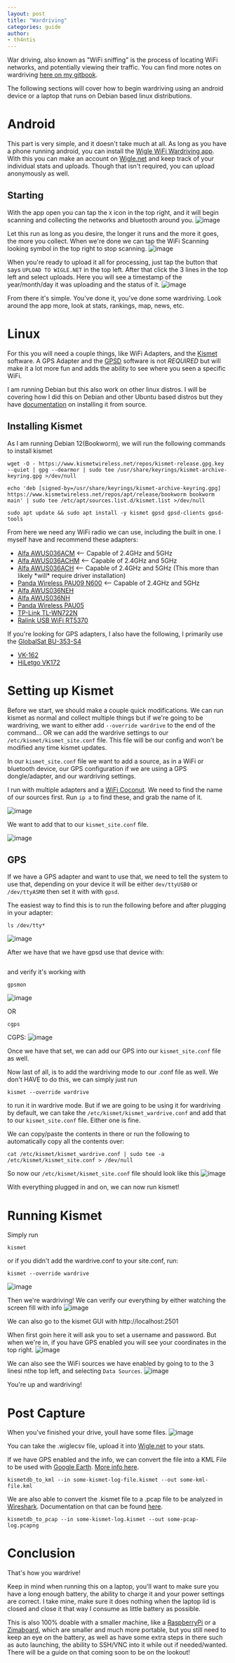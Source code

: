 ```yaml
---
layout: post
title: "Wardriving"
categories: guide
author:
- th4ntis
---
```


War driving, also known as "WiFi sniffing" is the process of locating WiFi networks, and potentially viewing their traffic. You can find more notes on wardriving [here on my gitbook](https://cybersec.th4ntis.com/networking/wireless/wardriving-wifi-sniffing).


The following sections will cover how to begin wardriving using an android device or a laptop that runs on Debian based linux distributions.
# Android
This part is very simple, and it doesn't take much at all. As long as you have a phone running android, you can install the [Wigle WiFi Wardriving app](https://play.google.com/store/apps/details?id=net.wigle.wigleandroid). With this you can make an account on [Wigle.net](https://wigle.net/) and keep track of your individual stats and uploads. Though that isn't required, you can upload anonymously as well.

## Starting
With the app open you can tap the `X` icon in the top right, and it will begin scanning and collecting the networks and bluetooth around you.
![image](https://github.com/Th4ntis/th4ntis.github.io/assets/53808039/d760f6fc-f4b6-4a90-949d-9bd82124b76b)

Let this run as long as you desire, the longer it runs and the more it goes, the more you collect. When we're done we can tap the WiFi Scanning looking symbol in the top right to stop scanning.
![image](https://github.com/Th4ntis/th4ntis.github.io/assets/53808039/a4458d9d-9c0f-4d18-a6c8-23979192b8ef)

When you're ready to upload it all for processing, just tap the button that says `UPLOAD TO WIGLE.NET` in the top left. After that click the 3 lines in the top left and select uploads.
Here you will see a timestamp of the year/month/day it was uploading and the status of it.
![image](https://github.com/Th4ntis/th4ntis.github.io/assets/53808039/d42384bd-a1f7-472e-b23a-7b61034714a4)

From there it's simple. You've done it, you've done some wardriving. Look around the app more, look at stats, rankings, map, news, etc.

# Linux
For this you will need a couple things, like WiFi Adapters, and the [Kismet](https://www.kismetwireless.net/) software. A GPS Adapter and the [GPSD](https://gpsd.io/) software is not *REQUIRED* but will make it a lot more fun and adds the ability to see where you seen a specific WiFi. 

I am running Debian but this also work on other linux distros. I will be covering how I did this on Debian and other Ubuntu based distros but they have [documentation](https://www.kismetwireless.net/docs/readme/installing/linux/#installing-from-source) on installing it from source.

## Installing Kismet
As I am running Debian 12(Bookworm), we will run the following commands to install kismet

```
wget -O - https://www.kismetwireless.net/repos/kismet-release.gpg.key --quiet | gpg --dearmor | sudo tee /usr/share/keyrings/kismet-archive-keyring.gpg >/dev/null

echo 'deb [signed-by=/usr/share/keyrings/kismet-archive-keyring.gpg] https://www.kismetwireless.net/repos/apt/release/bookworm bookworm main' | sudo tee /etc/apt/sources.list.d/kismet.list >/dev/null

sudo apt update && sudo apt install -y kismet gpsd gpsd-clients gpsd-tools
```

From here we need any WiFi radio we can use, including the built in one. I myself have and recommend these adapters:

* [Alfa AWUS036ACM](https://www.amazon.com/Alfa-AWUS036ACM-Long-Range-Dual-Band-Wireless/dp/B073X6RL9D) <-- Capable of 2.4GHz and 5GHz
* [Alfa AWUS036ACHM](https://www.amazon.com/gp/product/B08SJBV1N3/ref=ox\_sc\_act\_title\_1?smid=A20G3A026MV70R\&psc=1) <-- Capable of 2.4GHz and 5GHz
* [Alfa AWUS036ACH](https://www.amazon.com/dp/B08SJC78FH?ref\_=cm\_sw\_r\_cp\_ud\_dp\_PSZZG6J9X0XH40GXB685) <-- Capable of 2.4GHz and 5GHz (This more than likely \*will\* require driver installation)
* [Panda Wireless PAU09 N600](https://www.amazon.com/Panda-Wireless-PAU09-Adapter-Antennas/dp/B01LY35HGO) <-- Capable of 2.4GHz and 5GHz
* [Alfa AWUS036NEH](https://www.amazon.com/AWUS036NEH-Range-WIRELESS-802-11b-USBAdapter/dp/B0035OCVO6)
* [Alfa AWUS036NH](https://www.amazon.com/Alfa-AWUS036NH-802-11g-Wireless-Long-Range/dp/B003YIFHJY)
* [Panda Wireless PAU05](https://www.amazon.com/Panda-300Mbps-Wireless-USB-Adapter/dp/B00EQT0YK2)
* [TP-Link TL-WN722N](https://www.amazon.com/TP-Link-TL-WN722N-Wireless-network-Adapter/dp/B002SZEOLG)
* [Ralink USB WiFi RT5370](https://www.amazon.com/Ralink-RT5370-Raspberry-Adapter-Function/dp/B019XUDHFC)

If you're looking for GPS adapters, I also have the following, I primarily use the [GlobalSat BU-353-S4](https://www.amazon.com/GlobalSat-BU-353-S4-Receiver-Black-Improved-New/dp/B098L799NH/ref=sr_1_1?crid=2WAQ665IR5UV1\&keywords=GlobalSat+BU-353-S4\&qid=1660969339\&s=electronics\&sprefix=globalsat+bu-353-s4+%2Celectronics%2C148\&sr=1-1)
* [VK-162](https://www.amazon.com/dp/B01EROIUEW?ref=ppx_pop_mob_ap_share)
* [HiLetgo VK172](https://www.amazon.com/dp/B01MTU9KTF?ref=ppx_pop_mob_ap_share)

# Setting up Kismet
Before we start, we should make a couple quick modifications. We can run kismet as normal and collect multiple things but if we're going to be wardriving, we want to either add `--override wardrive` to the end of the command... OR we can add the wardrive settings to our `/etc/kismet/kismet_site.conf` file. This file will be our config and won't be modified any time kismet updates.

In our `kismet_site.conf` file we want to add a source, as in a WiFi or bluetooth device, our GPS configuration if we are using a GPS dongle/adapter, and our wardriving settings.

I run with multiple adapters and a [WiFi Coconut](https://shop.hak5.org/products/wifi-coconut). We need to find the name of our sources first. Run `ip a` to find these, and grab the name of it.

![image](https://github.com/Th4ntis/th4ntis.github.io/assets/53808039/c642311e-a694-4102-9dcb-c6c121b1e475)

We want to add that to our `kismet_site.conf` file.

![image](https://github.com/Th4ntis/th4ntis.github.io/assets/53808039/574c5734-f099-4902-8521-4cbba0aad9b1)

## GPS
If we have a GPS adapter and want to use that, we need to tell the system to use that, depending on your device it will be either `dev/ttyUSB0` or `/dev/ttyASM0` then set it with with `gpsd`. 

The easiest way to find this is to run the following before and after plugging in your adapter:
```
ls /dev/tty*
```


![image](https://github.com/Th4ntis/th4ntis.github.io/assets/53808039/422e6ff2-2eef-48e5-8160-48b1582a4a58)

After we have that we have gpsd use that device with:
```gpsd /dev/ttyUSB0
```
and verify it's working with
```
gpsmon
```
![image](https://github.com/Th4ntis/th4ntis.github.io/assets/53808039/8dea8090-d307-40a9-a6c8-a3f62e778354)

OR
```
cgps
```
CGPS:
![image](https://github.com/Th4ntis/th4ntis.github.io/assets/53808039/d75350e2-09fb-4563-900c-5957a6572235)

Once we have that set, we can add our GPS into our `kismet_site.conf` file as well.

Now last of all, is to add the wardriving mode to our .conf file as well. We don't HAVE to do this, we can simply just run
```
kismet --override wardrive
```
to run it in wardrive mode. But if we are going to be using it for wardriving by default, we can take the `/etc/kismet/kismet_wardrive.conf` and add that to our `kismet_site.conf` file. Either one is fine.

We can copy/paste the contents in there or run the following to automatically copy all the contents over:
```
cat /etc/kismet/kismet_wardrive.conf | sudo tee -a /etc/kismet/kismet_site.conf > /dev/null
```


So now our `/etc/kismet/kismet_site.conf` file should look like this
![image](https://github.com/Th4ntis/th4ntis.github.io/assets/53808039/e4c101fd-d79f-4ace-9d40-58c14bbef138)

With everything plugged in and on, we can now run kismet!

# Running Kismet
Simply run
```
kismet
````

or if you didn't add the wardrive.conf to your site.conf, run:
```
kismet --override wardrive
``` 
![image](https://github.com/Th4ntis/th4ntis.github.io/assets/53808039/576d67cf-75f9-47a4-bbe2-4ee165ea32fb)

Then we're wardriving! We can verify our everything by either watching the screen fill with info
![image](https://github.com/Th4ntis/th4ntis.github.io/assets/53808039/1eb6445f-ffe5-484e-8c4e-059ca45827c7)

We can also go to the kismet GUI with http://localhost:2501

When first goin here it will ask you to set a username and password. But when we're in, if you have GPS enabled you will see your coordinates in the top right.
![image](https://github.com/Th4ntis/th4ntis.github.io/assets/53808039/58abbd2f-bba0-4305-94fa-9f7a80da4641)

We can also see the WiFi sources we have enabled by going to to the 3 linesi nthe top left, and selecting `Data Sources`.
![image](https://github.com/Th4ntis/th4ntis.github.io/assets/53808039/30742b6a-3ab9-4203-8280-ba80051c5b61)

You're up and wardriving!

# Post Capture
When you've finished your drive, youll have some files.
![image](https://github.com/Th4ntis/th4ntis.github.io/assets/53808039/973d96c2-eb44-42a4-ab03-4addd636c8a0)

You can take the .wiglecsv file, upload it into [Wigle.net](https://wigle.net/) to your stats.

If we have GPS enabled and the info, we can convert the file into a KML File to be used with [Google Earth](https://earth.google.com/web/). [More info here](https://www.kismetwireless.net/docs/readme/kml/).

```
kismetdb_to_kml --in some-kismet-log-file.kismet --out some-kml-file.kml
```

We are also able to convert the .kismet file to a .pcap file to be analyzed in [Wireshark](https://cybersec.th4ntis.com/networking/wireshark). Documentation on that can be found [here](https://www.kismetwireless.net/docs/readme/kismetdb_to_pcap/).

```
kismetdb_to_pcap --in some-kismet-log.kismet --out some-pcap-log.pcapng
```

# Conclusion
That's how you wardrive!

Keep in mind when running this on a laptop, you'll want to make sure you have a long enough battery, the ability to charge it and your power settings are correct. I take mine, make sure it does nothing when the laptop lid is closed and close it that way I consume as little battery as possible.

This is also 100% doable with a smaller machine, like a [RaspberryPi](https://www.raspberrypi.com/) or a [Zimaboard](https://www.zimaboard.com/), which are smaller and much more portable, but you still need to keep an eye on the battery, as well as have some extra steps in there such as auto launching, the ability to SSH/VNC into it while out if needed/wanted. There will be a guide on that coming soon to be on the lookout!
